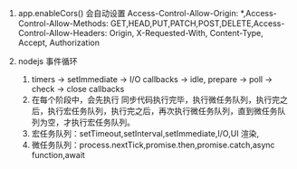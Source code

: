 1. app.enableCors() 会自动设置 Access-Control-Allow-Origin: \*,Access-Control-Allow-Methods: GET,HEAD,PUT,PATCH,POST,DELETE,Access-Control-Allow-Headers: Origin, X-Requested-With, Content-Type, Accept, Authorization

2. nodejs 事件循环
   1. timers -> setImmediate -> I/O callbacks -> idle, prepare -> poll -> check -> close callbacks
   2. 在每个阶段中，会先执行 同步代码执行完毕，执行微任务队列，执行完之后，执行宏任务队列，执行完之后，再次执行微任务队列，直到微任务队列为空，才执行宏任务队列。
   3. 宏任务队列：setTimeout,setInterval,setImmediate,I/O,UI 渲染,
   4. 微任务队列：process.nextTick,promise.then,promise.catch,async function,await
